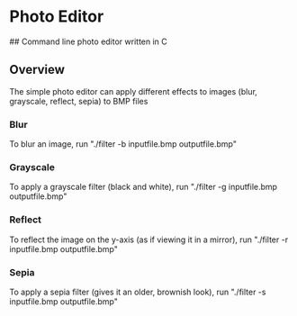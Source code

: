 # Photo Editor
## Command line photo editor written in C

## Overview
The simple photo editor can apply different effects to images (blur, grayscale, reflect, sepia) to BMP files

### Blur
To blur an image, run "./filter -b inputfile.bmp outputfile.bmp"

### Grayscale
To apply a grayscale filter (black and white), run "./filter -g inputfile.bmp outputfile.bmp"

### Reflect
To reflect the image on the y-axis (as if viewing it in a mirror), run "./filter -r inputfile.bmp outputfile.bmp"

### Sepia
To apply a sepia filter (gives it an older, brownish look), run "./filter -s inputfile.bmp outputfile.bmp"
